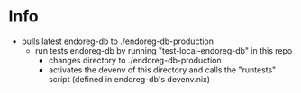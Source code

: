 # Info

- pulls latest endoreg-db to ./endoreg-db-production
  - run tests endoreg-db by running "test-local-endoreg-db" in this repo
    - changes directory to ./endoreg-db-production
    - activates the devenv of this directory and calls the "runtests" script (defined in endoreg-db's devenv.nix)
